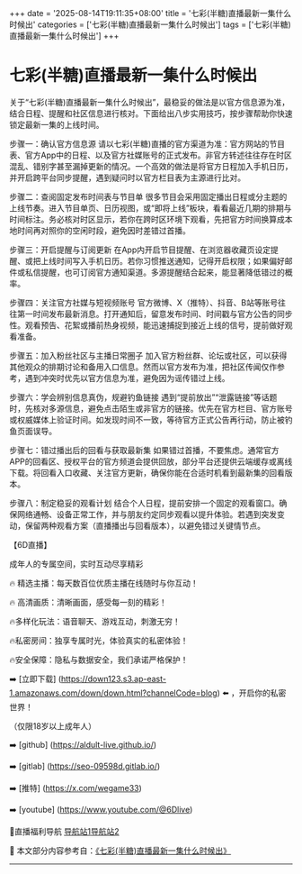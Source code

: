 +++
date = '2025-08-14T19:11:35+08:00'
title = '七彩(半糖)直播最新一集什么时候出'
categories = ['七彩(半糖)直播最新一集什么时候出']
tags = ['七彩(半糖)直播最新一集什么时候出']
+++

# 七彩(半糖)直播最新一集什么时候出

关于“七彩(半糖)直播最新一集什么时候出”，最稳妥的做法是以官方信息源为准，结合日程、提醒和社区信息进行核对。下面给出八步实用技巧，按步骤帮助你快速锁定最新一集的上线时间。

步骤一：确认官方信息源
请以七彩(半糖)直播的官方渠道为准：官方网站的节目表、官方App中的日程、以及官方社媒账号的正式发布。非官方转述往往存在时区混乱、错别字甚至漏掉更新的情况。一个高效的做法是将官方日程加入手机日历，并开启跨平台同步提醒，遇到疑问时以官方栏目表为主源进行比对。

步骤二：查阅固定发布时间表与节目单
很多节目会采用固定播出日程或分主题的上线节奏。进入节目单页、日历视图，或“即将上线”板块，看看最近几期的排期与时间标注。务必核对时区显示，若你在跨时区环境下观看，先把官方时间换算成本地时间再对照你的空闲时段，避免因时差错过首播。

步骤三：开启提醒与订阅更新
在App内开启节目提醒、在浏览器收藏页设定提醒、或把上线时间写入手机日历。若你习惯推送通知，记得开启权限；如果偏好邮件或私信提醒，也可订阅官方通知渠道。多源提醒结合起来，能显著降低错过的概率。

步骤四：关注官方社媒与短视频账号
官方微博、X（推特）、抖音、B站等账号往往第一时间发布最新消息。打开通知后，留意发布时间、时间戳与官方公告的同步性。观看预告、花絮或播前热身视频，能迅速捕捉到接近上线的信号，提前做好观看准备。

步骤五：加入粉丝社区与主播日常圈子
加入官方粉丝群、论坛或社区，可以获得其他观众的排期讨论和备用入口信息。然而以官方发布为准，把社区传闻仅作参考，遇到冲突时优先以官方信息为准，避免因为谣传错过上线。

步骤六：学会辨别信息真伪，规避钓鱼链接
遇到“提前放出”“泄露链接”等话题时，先核对多源信息，避免点击陌生或非官方的链接。优先在官方栏目、官方账号或权威媒体上验证时间。如发现时间不一致，等待官方正式公告再行动，防止被钓鱼页面误导。

步骤七：错过播出后的回看与获取最新集
如果错过首播，不要焦虑。通常官方APP的回看区、授权平台的官方频道会提供回放，部分平台还提供云端缓存或离线下载。将回看入口收藏、关注官方更新，确保你能在合适时机看到最新集的回看版本。

步骤八：制定稳妥的观看计划
结合个人日程，提前安排一个固定的观看窗口。确保网络通畅、设备正常工作，并与朋友约定同步观看以提升体验。若遇到突发变动，保留两种观看方案（直播播出与回看版本），以避免错过关键情节点。

【6D直播】

 成年人的专属空间，实时互动尽享精彩

🔥 精选主播：每天数百位优质主播在线随时与你互动！

🔥 高清画质：清晰画面，感受每一刻的精彩！

🔥多样化玩法：语音聊天、游戏互动，刺激无穷！

🔥私密房间：独享专属时光，体验真实的私密体验！

🔥安全保障：隐私与数据安全，我们承诺严格保护！

➡️ [立即下载] (https://down123.s3.ap-east-1.amazonaws.com/down/down.html?channelCode=blog) ⬅️ ，开启你的私密世界！

 （仅限18岁以上成年人）

➡️ [github] (https://aldult-live.github.io/)

➡️ [gitlab] (https://seo-09598d.gitlab.io/)

➡️ [推特] (https://x.com/wegame33)

➡️ [youtube] (https://www.youtube.com/@6Dlive)

🔞直播福利导航   [导航站1](https://webstack-86085a.gitlab.io/)[导航站2](https://onlygit123-2.github.io/)


📘 本文部分内容参考自：[《七彩(半糖)直播最新一集什么时候出》](https://webstack-hugo-12.pages.dev/)

---
